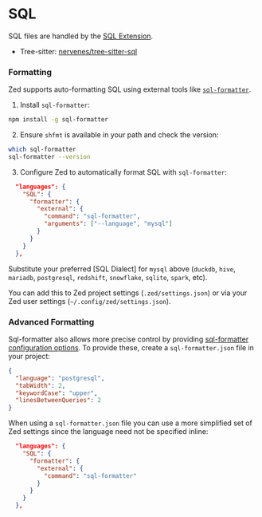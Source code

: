 # SQL

SQL files are handled by the [SQL Extension](https://github.com/zed-extensions/sql).

- Tree-sitter: [nervenes/tree-sitter-sql](https://github.com/nervenes/tree-sitter-sql)

### Formatting

Zed supports auto-formatting SQL using external tools like [`sql-formatter`](https://github.com/sql-formatter-org/sql-formatter).

1. Install `sql-formatter`:

```sh
npm install -g sql-formatter
```

2. Ensure `shfmt` is available in your path and check the version:

```sh
which sql-formatter
sql-formatter --version
```

3. Configure Zed to automatically format SQL with `sql-formatter`:

```json
  "languages": {
    "SQL": {
      "formatter": {
        "external": {
          "command": "sql-formatter",
          "arguments": ["--language", "mysql"]
        }
      }
    }
  },
```

Substitute your preferred [SQL Dialect] for `mysql` above (`duckdb`, `hive`, `mariadb`, `postgresql`, `redshift`, `snowflake`, `sqlite`, `spark`, etc).

You can add this to Zed project settings (`.zed/settings.json`) or via your Zed user settings (`~/.config/zed/settings.json`).

### Advanced Formatting

Sql-formatter also allows more precise control by providing [sql-formatter configuration options](https://github.com/sql-formatter-org/sql-formatter#configuration-options). To provide these, create a `sql-formatter.json` file in your project:

```json
{
  "language": "postgresql",
  "tabWidth": 2,
  "keywordCase": "upper",
  "linesBetweenQueries": 2
}
```

When using a `sql-formatter.json` file you can use a more simplified set of Zed settings since the language need not be specified inline:

```json
  "languages": {
    "SQL": {
      "formatter": {
        "external": {
          "command": "sql-formatter"
        }
      }
    }
  },
```
